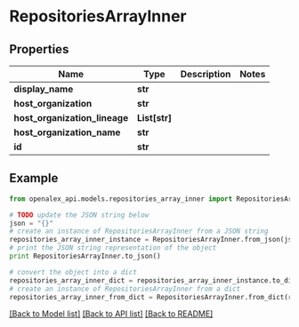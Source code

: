 # RepositoriesArrayInner


## Properties
Name | Type | Description | Notes
------------ | ------------- | ------------- | -------------
**display_name** | **str** |  | 
**host_organization** | **str** |  | 
**host_organization_lineage** | **List[str]** |  | 
**host_organization_name** | **str** |  | 
**id** | **str** |  | 

## Example

```python
from openalex_api.models.repositories_array_inner import RepositoriesArrayInner

# TODO update the JSON string below
json = "{}"
# create an instance of RepositoriesArrayInner from a JSON string
repositories_array_inner_instance = RepositoriesArrayInner.from_json(json)
# print the JSON string representation of the object
print RepositoriesArrayInner.to_json()

# convert the object into a dict
repositories_array_inner_dict = repositories_array_inner_instance.to_dict()
# create an instance of RepositoriesArrayInner from a dict
repositories_array_inner_from_dict = RepositoriesArrayInner.from_dict(repositories_array_inner_dict)
```
[[Back to Model list]](../README.md#documentation-for-models) [[Back to API list]](../README.md#documentation-for-api-endpoints) [[Back to README]](../README.md)


